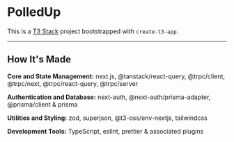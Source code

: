 # PolledUp

This is a [T3 Stack](https://create.t3.gg/) project bootstrapped with `create-t3-app`.

---

## How It's Made

**Core and State Management:**
next.js, @tanstack/react-query, @trpc/client, @trpc/next, @trpc/react-query, @trpc/server

**Authentication and Database:**
next-auth, @next-auth/prisma-adapter, @prisma/client & prisma

**Utilities and Styling:**
zod, superjson, @t3-oss/env-nextjs, tailwindcss

**Development Tools:**
TypeScript, eslint, prettier & associated plugins
